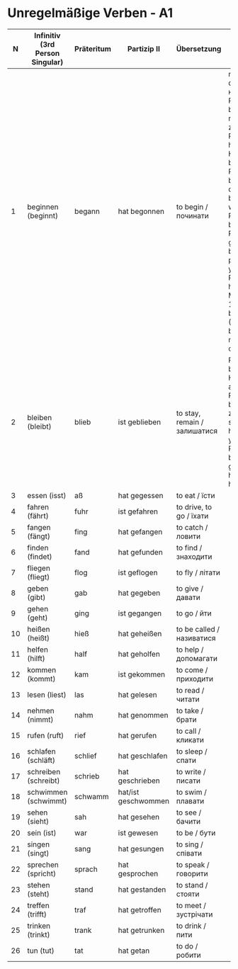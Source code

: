 # Unregelmäßige Verben - A1

| N  | Infinitiv (3rd Person Singular) | Präteritum | Partizip II | Übersetzung | Beispiele |
|----|---------------------------------|------------|-------------|-------------|-----------|
| 1 | beginnen (beginnt) | begann | hat begonnen | to begin / починати | mit Dat<br> der Beginn - начало<br> Präsens: Ich beginne ein neues Buch zu lesen.<br> Perfekt: Ich habe meine Hausaufgaben begonnen.<br> Präsens: Ich beginne mit der Arbeit. (I begin with the work.)<br> Präteritum: Er begann das Projekt gestern. (He began the project yesterday.)<br> Perfekt: Wir haben das Meeting um 10 Uhr begonnen. (We have begun the meeting at 10 o'clock.) |
| 2 | bleiben (bleibt) | blieb | ist geblieben | to stay, remain / залишатися | Präsens: Ich bleibe zu Hause. (I stay at home.) Präteritum: Ich blieb gestern zu Hause. (I stayed at home yesterday.) Perfekt: Ich bin zu Hause geblieben. (I have stayed at home.) |
| 3 | essen (isst) | aß | hat gegessen | to eat / їсти |  |
| 4 | fahren (fährt) | fuhr | ist gefahren | to drive, to go / їхати |  |
| 5 | fangen (fängt) | fing | hat gefangen | to catch / ловити |  |
| 6 | finden (findet) | fand | hat gefunden | to find / знаходити |  |
| 7 | fliegen (fliegt) | flog | ist geflogen | to fly / літати |  |
| 8 | geben (gibt) | gab | hat gegeben | to give / давати |  |
| 9 | gehen (geht) | ging | ist gegangen | to go / йти |  |
| 10 | heißen (heißt) | hieß | hat geheißen | to be called / називатися |  |
| 11 | helfen (hilft) | half | hat geholfen | to help / допомагати |  |
| 12 | kommen (kommt) | kam | ist gekommen | to come / приходити |  |
| 13 | lesen (liest) | las | hat gelesen | to read / читати |  |
| 14 | nehmen (nimmt) | nahm | hat genommen | to take / брати |  |
| 15 | rufen (ruft) | rief | hat gerufen | to call / кликати |  |
| 16 | schlafen (schläft) | schlief | hat geschlafen | to sleep / спати |  |
| 17 | schreiben (schreibt) | schrieb | hat geschrieben | to write / писати |  |
| 18 | schwimmen (schwimmt) | schwamm | hat/ist geschwommen | to swim / плавати |  |
| 19 | sehen (sieht) | sah | hat gesehen | to see / бачити |  |
| 20 | sein (ist) | war | ist gewesen | to be / бути |  |
| 21 | singen (singt) | sang | hat gesungen | to sing / співати |  |
| 22 | sprechen (spricht) | sprach | hat gesprochen | to speak / говорити |  |
| 23 | stehen (steht) | stand | hat gestanden | to stand / стояти |  |
| 24 | treffen (trifft) | traf | hat getroffen | to meet / зустрічати |  |
| 25 | trinken (trinkt) | trank | hat getrunken | to drink / пити |  |
| 26 | tun (tut) | tat | hat getan | to do / робити |  |